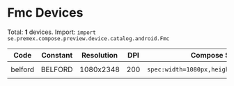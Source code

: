 # Fmc Devices

Total: **1** devices. Import: `import se.premex.compose.preview.device.catalog.android.Fmc`

| Code | Constant | Resolution | DPI | Compose Spec | Preview Usage |
|------|----------|------------|-----|-------------|---------------|
| belford | BELFORD | 1080x2348 | 200 | `spec:width=1080px,height=2348px,dpi=200` | `@Preview(device = Fmc.BELFORD)` |

<!-- Generated automatically. Do not edit manually. -->
